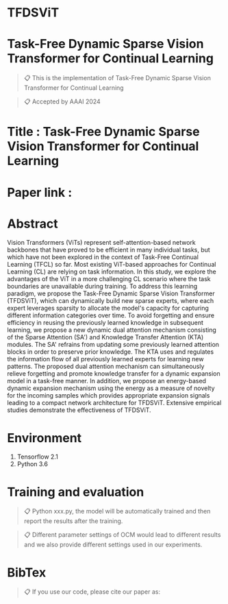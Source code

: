 # TFDSViT

# Task-Free Dynamic Sparse Vision Transformer for Continual Learning

>📋 This is the implementation of Task-Free Dynamic Sparse Vision Transformer for Continual Learning

>📋 Accepted by AAAI 2024

# Title : Task-Free Dynamic Sparse Vision Transformer for Continual Learning

# Paper link : 



# Abstract

Vision Transformers (ViTs) represent self-attention-based network backbones that have proved to be efficient in many individual tasks, but which have not been explored in the context of Task-Free Continual Learning (TFCL) so far. Most existing ViT-based approaches for Continual Learning (CL) are relying on task information. In this study, we explore the advantages of the ViT in a more challenging CL scenario where the task boundaries are unavailable during training. To address this learning paradigm, we propose the Task-Free Dynamic Sparse Vision Transformer (TFDSViT), which can dynamically build new sparse experts, where each expert leverages sparsity to allocate the model's capacity for capturing different information categories over time. To avoid forgetting and ensure efficiency in reusing the previously learned knowledge in subsequent learning, we propose a new dynamic dual attention mechanism consisting of the Sparse Attention (SA') and Knowledge Transfer Attention (KTA) modules. The SA' refrains from updating some previously learned attention blocks in order to preserve prior knowledge. The KTA uses and regulates the information flow of all previously learned experts for learning new patterns. The proposed dual attention mechanism can simultaneously relieve forgetting and promote knowledge transfer for a dynamic expansion model in a task-free manner. In addition, we propose an energy-based dynamic expansion mechanism using the energy as a measure of novelty for the incoming samples which provides appropriate expansion signals leading to a compact network architecture for TFDSViT. Extensive empirical studies demonstrate the effectiveness of TFDSViT.

# Environment

1. Tensorflow 2.1
2. Python 3.6

# Training and evaluation

>📋 Python xxx.py, the model will be automatically trained and then report the results after the training.

>📋 Different parameter settings of OCM would lead to different results and we also provide different settings used in our experiments.

# BibTex
>📋 If you use our code, please cite our paper as:



